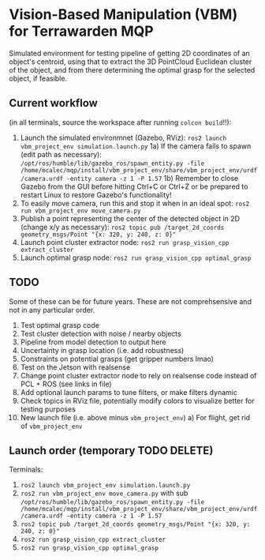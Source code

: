 # Vision-Based Manipulation (VBM) for Terrawarden MQP
Simulated environment for testing pipeline of getting 2D coordinates of an object's centroid, using that to extract the 3D PointCloud Euclidean cluster of the object, and from there determining the optimal grasp for the selected object, if feasible.

## Current workflow 
(in all terminals, source the workspace after running `colcon build`!!):
1) Launch the simulated environmnet (Gazebo, RViz): `ros2 launch vbm_project_env simulation.launch.py`
    1a) If the camera fails to spawn (edit path as necessary): `/opt/ros/humble/lib/gazebo_ros/spawn_entity.py -file /home/mcalec/mqp/install/vbm_project_env/share/vbm_project_env/urdf/camera.urdf -entity camera -z 1 -P 1.57`
    1b) Remember to close Gazebo from the GUI before hitting Ctrl+C or Ctrl+Z or be prepared to restart Linux to restore Gazebo's functionality!
2) To easily move camera, run this and stop it when in an ideal spot: `ros2 run vbm_project_env move_camera.py`
3) Publish a point representing the center of the detected object in 2D (change x/y as necessary): `ros2 topic pub /target_2d_coords geometry_msgs/Point "{x: 320, y: 240, z: 0}"`
4) Launch point cluster extractor node: `ros2 run grasp_vision_cpp extract_cluster`
5) Launch optimal grasp node: `ros2 run grasp_vision_cpp optimal_grasp`

## TODO
Some of these can be for future years. These are not comprehsensive and not in any particular order. 
1) Test optimal grasp code
2) Test cluster detection with noise / nearby objects
3) Pipeline from model detection to output here
4) Uncertainty in grasp location (i.e. add robustness)
5) Constraints on potential grasps (get gripper numbers lmao)
6) Test on the Jetson with realsense
7) Change point cluster extractor node to rely on realsense code instead of PCL + ROS (see links in file)
8) Add optional launch params to tune filters, or make filters dynamic
9) Check topics in RViz file, potentially modify colors to visualize better for testing purposes
10) New launch file (i.e. above minus `vbm_project_env`)
    a) For flight, get rid of `vbm_project_env`

## Launch order (temporary TODO DELETE)
Terminals:
1. `ros2 launch vbm_project_env simulation.launch.py`
2. `ros2 run vbm_project_env move_camera.py` with sub `/opt/ros/humble/lib/gazebo_ros/spawn_entity.py -file /home/mcalec/mqp/install/vbm_project_env/share/vbm_project_env/urdf/camera.urdf -entity camera -z 1 -P 1.57`
3. `ros2 topic pub /target_2d_coords geometry_msgs/Point "{x: 320, y: 240, z: 0}"`
4. `ros2 run grasp_vision_cpp extract_cluster`
5. `ros2 run grasp_vision_cpp optimal_grasp`